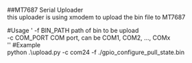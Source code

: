 ##MT7687 Serial Uploader  
this uploader is using xmodem to upload the bin file to MT7687  

#Usage 
'
  -f BIN_PATH   path of bin to be upload  
  -c COM_PORT   COM port, can be COM1, COM2, ..., COMx  
''
#Example  
python .\upload.py -c com24 -f ./gpio_configure_pull_state.bin  
